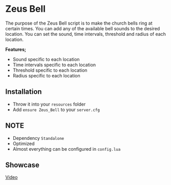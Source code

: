 # Zeus Bell
The purpose of the Zeus Bell script is to make the church bells ring at certain times.
You can add any of the available bell sounds to the desired location. You can set the sound, time intervals, threshold and radius of each location.

**Features;**
- Sound specific to each location
- Time intervals specific to each location
- Threshold specific to each location
- Radius specific to each location

## Installation
- Throw it into your `resources` folder
- Add `ensure Zeus_Bell` to your `server.cfg`

## NOTE
- Dependency `Standalone`
- Optimized
- Almost everything can be configured in `config.lua`

## Showcase

[Video](https://youtu.be/WWwh-lLrphw)
